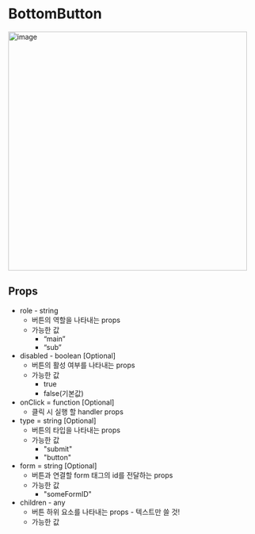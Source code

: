 # BottomButton

<img width="482" alt="image" src="https://github.com/softeerbootcamp-3rd/Team4-HansalChai/assets/100525337/e44b7c30-44b8-4fbf-bfad-fa9f32e336e5">

## Props

- role - string
  - 버튼의 역할을 나타내는 props
  - 가능한 값
    - “main”
    - “sub”
- disabled - boolean [Optional]
  - 버튼의 활성 여부를 나타내는 props
  - 가능한 값
    - true
    - false(기본값)
- onClick = function [Optional]
  - 클릭 시 실행 할 handler props
- type = string [Optional]
  - 버튼의 타입을 나타내는 props
  - 가능한 값
    - "submit"
    - "button"
- form = string [Optional]
  - 버튼과 연결할 form 태그의 id를 전달하는 props
  - 가능한 값
    - "someFormID"
- children - any
  - 버튼 하위 요소를 나타내는 props - 텍스트만 쓸 것!
  - 가능한 값
